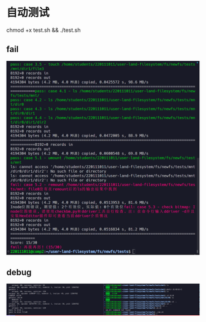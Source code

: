 # 自动测试
chmod +x test.sh && ./test.sh
## fail
![alt text](assets/image.png)


## debug
![alt text](assets/image-1.png)